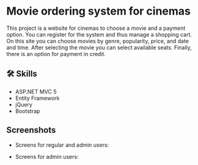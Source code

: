# Movie ordering system for cinemas
This project is a website for cinemas to choose a movie and a payment option.
You can register for the system and thus manage a shopping cart.
On this site you can choose movies by genre, popularity, price, and date and time.
After selecting the movie you can select available seats.
Finally, there is an option for payment in credit.


## 🛠 Skills
* ASP.NET MVC 5
* Entity Framework
* jQuery
* Bootstrap


## Screenshots
* Screens for regular and admin users:

* Screens for admin users:
